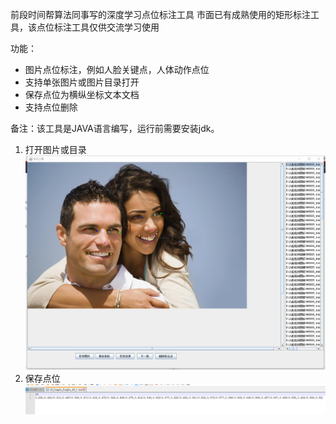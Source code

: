 前段时间帮算法同事写的深度学习点位标注工具
市面已有成熟使用的矩形标注工具，该点位标注工具仅供交流学习使用

功能：
* 图片点位标注，例如人脸关键点，人体动作点位
* 支持单张图片或图片目录打开
* 保存点位为横纵坐标文本文档
* 支持点位删除

备注：该工具是JAVA语言编写，运行前需要安装jdk。

1. 打开图片或目录
 ![](./open.png)
2. 保存点位
 ![](./pont.png)
